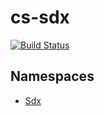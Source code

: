 # cs-sdx

[![Build Status](https://travis-ci.org/SunriseDigital/cs-sdx.svg?branch=master)](https://travis-ci.org/SunriseDigital/cs-sdx)


## Namespaces

* [Sdx](Sdx)


